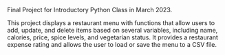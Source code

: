 Final Project for Introductory Python Class in March 2023. 

This project displays a restaurant menu with functions that allow users to add, update, 
and delete items based on several variables, including name, calories, price, spice levels, 
and vegetarian status. It provides a restaurant expense rating and allows the user to load 
or save the menu to a CSV file.
